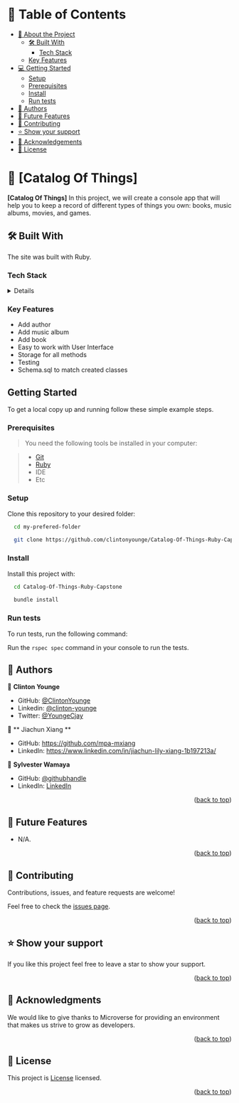 <a name="readme-top"></a>

# 📗 Table of Contents

- [📖 About the Project](#about-project)
  - [🛠 Built With](#built-with)
    - [Tech Stack](#tech-stack)
  - [Key Features](#key-features)
- [💻 Getting Started](#getting-started)
  - [Setup](#setup)
  - [Prerequisites](#prerequisites)
  - [Install](#install)
  - [Run tests](#run-tests)
- [👥 Authors](#authors)
- [🔭 Future Features](#future-features)
- [🤝 Contributing](#contributing)
- [⭐️ Show your support](#support)
- [🙏 Acknowledgements](#acknowledgements)
- [📝 License](#license)


# 📖 [Catalog Of Things] <a name="about-project"></a>

**[Catalog Of Things]** In this project, we will create a console app that will help you to keep a record of different types of things you own: books, music albums, movies, and games.

## 🛠 Built With <a name="built-with"></a>

The site was built with Ruby.

### Tech Stack <a name="tech-stack"></a>

<details>
  <ul>
    <li><a href="https://www.ruby-lang.org/en/">Ruby</a></li>
  </ul>
</details>


### Key Features <a name="key-features"></a>

- Add author
- Add music album
- Add book
- Easy to work with User Interface
- Storage for all methods
- Testing
- Schema.sql to match created classes

## Getting Started

To get a local copy up and running follow these simple example steps.

### Prerequisites

> You need the following tools be installed in your computer:

> - [Git](https://www.linode.com/docs/guides/how-to-install-git-on-linux-mac-and-windows/)
> - [Ruby](https://github.com/microverseinc/curriculum-ruby/blob/main/simple-ruby/articles/ruby_installation_instructions.md)
> - IDE
> - Etc

### Setup

Clone this repository to your desired folder:

```sh
  cd my-prefered-folder
  
  git clone https://github.com/clintonyounge/Catalog-Of-Things-Ruby-Capstone.git

```

### Install

Install this project with:

```sh
  cd Catalog-Of-Things-Ruby-Capstone
  
  bundle install
```

### Run tests

To run tests, run the following command:

Run the `rspec spec` command in your console to run the tests.


## 👥 Authors <a name="authors"></a>

👤 **Clinton Younge**

- GitHub: [@ClintonYounge](https://github.com/ClintonYounge)
- Linkedin: [@clinton-younge](https://www.linkedin.com/in/clinton-younge-83386a25a/)
- Twitter: [@YoungeCjay](https://twitter.com/YoungeCjay)

👤 ** Jiachun Xiang **

- GitHub: https://github.com/mpa-mxiang
- LinkedIn: https://www.linkedin.com/in/jiachun-lily-xiang-1b197213a/

👤 **Sylvester Wamaya**

- GitHub: [@githubhandle](https://github.com/sylvester-wamaya)
- LinkedIn: [LinkedIn](https://www.linkedin.com/in/sylvester-wamaya-b11a93112/)


<p align="right">(<a href="#readme-top">back to top</a>)</p>

## 🔭 Future Features <a name="future-features"></a>

- N/A.

<p align="right">(<a href="#readme-top">back to top</a>)</p>

## 🤝 Contributing <a name="contributing"></a>

Contributions, issues, and feature requests are welcome!

Feel free to check the [issues page](../../issues/).

<p align="right">(<a href="#readme-top">back to top</a>)</p>

## ⭐️ Show your support <a name="support"></a>

If you like this project feel free to leave a star to show your support.

<p align="right">(<a href="#readme-top">back to top</a>)</p>

## 🙏 Acknowledgments <a name="acknowledgements"></a>

We would like to give thanks to Microverse for providing an environment that makes us strive to grow as developers.

<p align="right">(<a href="#readme-top">back to top</a>)</p>


## 📝 License <a name="license"></a>

This project is [License](./LICENSE) licensed.

<p align="right">(<a href="#readme-top">back to top</a>)</p>